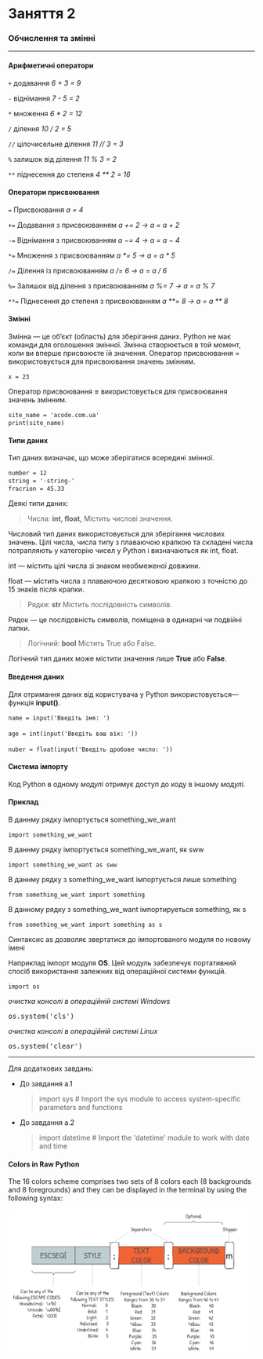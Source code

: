# Заняття 2

### Обчислення та змінні 

--- 

#### Арифметичні оператори

`+` додавання _6 + 3 = 9_

`-` віднімання _7 - 5 = 2_

`*` множення _6 * 2 = 12_

`/` ділення _10 / 2 = 5_

`//` цілочисельне ділення _11 // 3 = 3_

`%` залишок від ділення _11 % 3 = 2_

`**` піднесення до степеня _4 ** 2 = 16_

#### Оператори присвоювання 

`=` Присвоювання _a = 4_

`+=` Додавання з присвоюванням _a += 2 → a = a + 2_

`-=` Віднімання з присвоюванням _a −= 4 → a = a − 4_

`*=` Множення з присвоюванням _a *= 5 → a = a * 5_

`/=` Ділення із присвоюванням _a /= 6 → a = a / 6_

`%=` Залишок від ділення з присвоюванням _a %= 7 → a = a % 7_

`**=` Піднесення до степеня з присвоюванням	_a **= 8 → a = a ** 8_


#### Змінні 

Змінна — це об’єкт (область) для зберігання даних. 
Python не має команди для оголошення змінної. 
Змінна створюється в той момент, коли ви вперше присвоюєте їй значення. 
Оператор присвоювання = використовується для присвоювання значень змінним.

    x = 23

Оператор присвоювання __=__ використовується для 
присвоювання значень змінним.

    site_name = 'acode.com.ua'
    print(site_name)

#### Типи даних

Тип даних визначає, що може зберігатися всередині змінної.

    number = 12
    string = '-string-'
    fracrion = 45.33


Деякі типи даних: 

> Числа: __int, float,__ Містить числові значення.

Числовий тип даних використовується для зберігання числових значень. 
Цілі числа, числа типу з плаваючою крапкою та складені числа 
потрапляють у категорію чисел у Python і визначаються як int, float.

int — містить цілі числа зі знаком необмеженої довжини.

float — містить числа з плаваючою десятковою крапкою з точністю до 15 знаків після крапки.

> Рядки: __str__ Містить послідовність символів.

Рядок — це послідовність символів, поміщена в одинарні чи подвійні лапки. 

> Логічний: __bool__ Містить True або False.

Логічний тип даних може містити значення лише __True__ або __False__.


#### Введення даних

Для отримання даних від користувача у Python використовується— функція __input()__.
 
    name = input('Введіть імя: ')

    age = int(input('Введіть ваш вік: '))

    nuber = float(input('Введіть дробове чиcло: '))


#### Система імпорту
Код Python в одному _модулі_ отримує доступ до коду в іншому _модулі_.

#### Приклад

В даннму рядку імпортується something_we_want
    
    import something_we_want 

В даннму рядку імпортується something_we_want, як sww 
    
    import something_we_want as sww

В даннму рядку з something_we_want імпортується лише something

    from something_we_want import something

В данному рядку з something_we_want імпортируеться something, як s

    from something_we_want import something as s

Синтаксис as дозволяє звертатися до імпортованого модуля по новому імені 

Наприклад імпорт модуля __OS__. Цей модуль забезпечує портативний спосіб використання залежних від операційної системи функцій.

    import os

_очистка консолі в операційній системі Windows_
<pre>
os.system('cls')
</pre>
_очистка консолі в операційній системі Linux_
<pre>
os.system('clear')
</pre>

--- 

Для додаткових завдань:

- До завдання a.1

    > import sys # Import the sys module to access system-specific parameters and functions
   
- До завдання a.2 
    > import datetime # Import the 'datetime' module to work with date and time
 
 

#### Colors in Raw Python
The 16 colors scheme comprises two sets of 8 colors each (8 backgrounds and 8 foregrounds) and they can be displayed in the terminal by using the following syntax:

![colored-text-in-python](print-colored-text-in-python.webp)